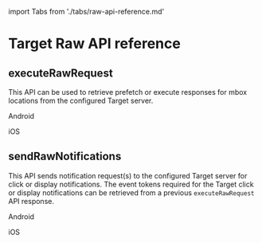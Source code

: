 import Tabs from './tabs/raw-api-reference.md'

# Target Raw API reference

## executeRawRequest

This API can be used to retrieve prefetch or execute responses for mbox locations from the configured Target server.

<TabsBlock orientation="horizontal" slots="heading, content" repeat="2"/>

Android

<Tabs query="platform=android&api=execute-raw-request"/>

iOS

<Tabs query="platform=ios&api=execute-raw-request"/>

## sendRawNotifications

This API sends notification request(s) to the configured Target server for click or display notifications. The event tokens required for the Target click or display notifications can be retrieved from a previous `executeRawRequest` API response.

<TabsBlock orientation="horizontal" slots="heading, content" repeat="2"/>

Android

<Tabs query="platform=android&api=send-raw-notifications"/>

iOS

<Tabs query="platform=ios&api=send-raw-notifications"/>
